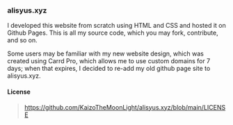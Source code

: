 ### alisyus.xyz
I developed this website from scratch using HTML and CSS and hosted it on Github Pages. This is all my source code, which you may fork, contribute, and so on.

Some users may be familiar with my new website design, which was created using Carrd Pro, which allows me to use custom domains for 7 days; when that expires, I decided to re-add my old github page site to alisyus.xyz.

#### License

> https://github.com/KaizoTheMoonLight/alisyus.xyz/blob/main/LICENSE
